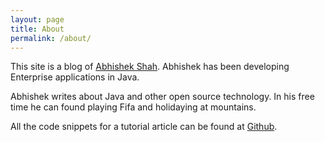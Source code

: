 ```yaml
---
layout: page
title: About
permalink: /about/
---
```


This site is a blog of [Abhishek Shah](https://twitter.com/avishek_20). Abhishek has been developing Enterprise applications in Java.  


Abhishek writes about Java and other open source technology. In his free time he can found playing Fifa and holidaying at mountains.

All the code snippets for a tutorial article can be found at [Github](https://github.com/ashah2012).

